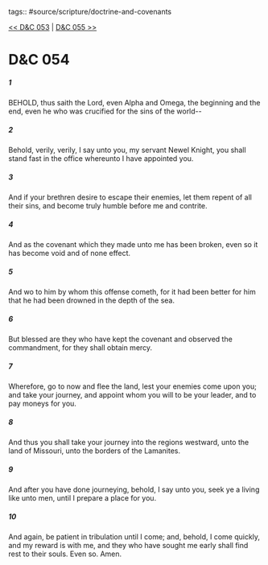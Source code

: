 tags:: #source/scripture/doctrine-and-covenants

[<< D&C 053](/doctrine-and-covenants/D&C_053.md) | [D&C 055 >>](/doctrine-and-covenants/D&C_055.md)

# D&C 054

##### 1

BEHOLD, thus saith the Lord, even Alpha and Omega, the beginning and the end, even he who was crucified for the sins of the world--

##### 2

Behold, verily, verily, I say unto you, my servant Newel Knight, you shall stand fast in the office whereunto I have appointed you.

##### 3

And if your brethren desire to escape their enemies, let them repent of all their sins, and become truly humble before me and contrite.

##### 4

And as the covenant which they made unto me has been broken, even so it has become void and of none effect.

##### 5

And wo to him by whom this offense cometh, for it had been better for him that he had been drowned in the depth of the sea.

##### 6

But blessed are they who have kept the covenant and observed the commandment, for they shall obtain mercy.

##### 7

Wherefore, go to now and flee the land, lest your enemies come upon you; and take your journey, and appoint whom you will to be your leader, and to pay moneys for you.

##### 8

And thus you shall take your journey into the regions westward, unto the land of Missouri, unto the borders of the Lamanites.

##### 9

And after you have done journeying, behold, I say unto you, seek ye a living like unto men, until I prepare a place for you.

##### 10

And again, be patient in tribulation until I come; and, behold, I come quickly, and my reward is with me, and they who have sought me early shall find rest to their souls. Even so. Amen.
